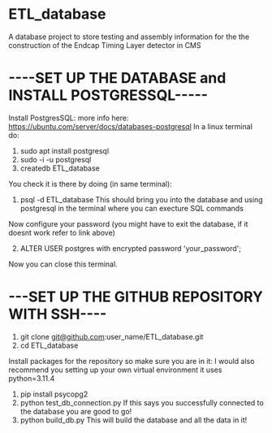 # ETL_database
A database project to store testing and assembly information for the the construction of the Endcap Timing Layer detector in CMS

# ----SET UP THE DATABASE and INSTALL POSTGRESSQL-----
Install PostgresSQL:
more info here: https://ubuntu.com/server/docs/databases-postgresql
In a linux terminal do:
1. sudo apt install postgresql
2. sudo -i -u postgresql
3. createdb ETL_database

You check it is there by doing (in same terminal):
1. psql -d ETL_database
This should bring you into the database and using postgresql in the terminal where you can execture SQL commands

Now configure your password (you might have to exit the database, if it doesnt work refer to link above)

2. ALTER USER postgres with encrypted password 'your_password';

Now you can close this terminal.

# ---SET UP THE GITHUB REPOSITORY WITH SSH----
1. git clone git@github.com:user_name/ETL_database.git
2. cd ETL_database

Install packages for the repository so make sure you are in it:
I would also recommend you setting up your own virtual environment
it uses python=3.11.4

1. pip install psycopg2
2. python test_db_connection.py
If this says you successfully connected to the database you are good to go!
3. python build_db.py
This will build the database and all the data in it!


